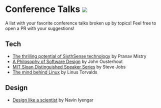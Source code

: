 #  Conference Talks  ![](https://visitor-badge.glitch.me/badge?page_id=iamkrvikash.conference-talks)

A list with your favorite conference talks broken up by topics! Feel free to open a PR with your suggestions!


## Tech
- [The thrilling potential of SixthSense technology](https://www.youtube.com/watch?v=YrtANPtnhyg) by Pranav Mistry
- [A Philosophy of Software Design](https://youtu.be/bmSAYlu0NcY) by John Ousterhout
- [MIT Sloan Distinguished Speaker Series](https://www.youtube.com/watch?v=Gk-9Fd2mEnI) by Steve Jobs
- [The mind behind Linux](https://www.youtube.com/watch?v=o8NPllzkFhE) by Linus Torvalds


## Design

- [Design like a scientist](https://www.youtube.com/watch?v=XRd6Ddn4ZSY) by Navin Iyengar

